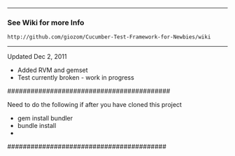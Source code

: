 ***
### See Wiki for more Info
    http://github.com/giozom/Cucumber-Test-Framework-for-Newbies/wiki
***
Updated Dec 2, 2011
- Added RVM and gemset
- Test currently broken - work in progress

##########################################

Need to do the following if after you have cloned this project
- gem install bundler
- bundle install
-  
#########################################


